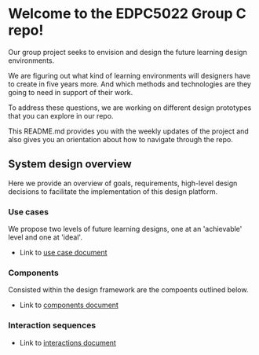 Welcome to the EDPC5022 Group C repo!
=========================================
Our group project seeks to envision and design the future learning design environments. 

We are figuring out what kind of learning environments will designers have to create in five years more. And which methods and technologies are they going to need in support of their work.

To address these questions, we are working on different design prototypes that you can explore in our repo. 

This README.md provides you with the weekly updates of the project and also gives you an orientation about how to navigate through the repo.


## System design overview

Here we provide an overview of goals, requirements, high-level design decisions to facilitate the implementation of this design platform.

### Use cases

We propose two levels of future learning designs, one at an 'achievable' level and one at 'ideal'.

* Link to [use case document](https://github.sydney.edu.au/crli/EDPC5022-2019-TeamC/blob/master/Use-cases.md)  

### Components

Consisted within the design framework are the compoents outlined below.

* Link to [components document](https://github.sydney.edu.au/crli/EDPC5022-2019-TeamC/blob/master/Components.md)

### Interaction sequences

* Link to [interactions document](https://github.sydney.edu.au/crli/EDPC5022-2019-TeamC/blob/master/Interactions.md)

